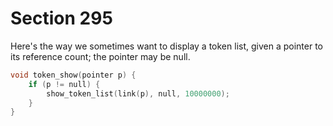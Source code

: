 # Section 295

Here's the way we sometimes want to display a token list, given a pointer to its reference count; the pointer may be null.

```c io/display_tokens.c
void token_show(pointer p) {
    if (p != null) {
        show_token_list(link(p), null, 10000000);
    }
}
```

